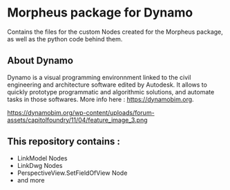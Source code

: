 # Morpheus package for Dynamo

Contains the files for the custom Nodes created for the Morpheus package, as well as the python code behind them.

## About Dynamo

Dynamo is a visual programming environnment linked to the civil engineering and architecture software edited by Autodesk. It allows to quickly prototype programmatic and algorithmic solutions, and automate tasks in those softwares. More info here : https://dynamobim.org.

https://dynamobim.org/wp-content/uploads/forum-assets/capitolfoundry/11/04/feature_image_3.png

## This repository contains :
- LinkModel Nodes
- LinkDwg Nodes
- PerspectiveView.SetFieldOfView Node
- and more
